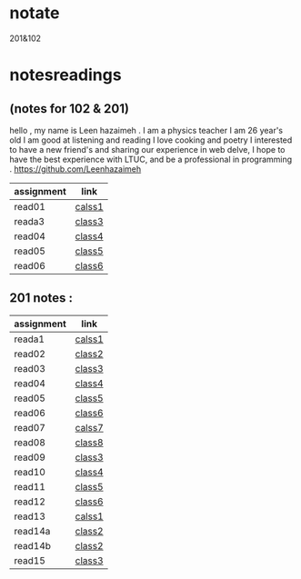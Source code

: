 # notate
201&amp;102
# notesreadings
(notes for 102 & 201)
---------------------------------------

hello , my name is Leen hazaimeh . I am a physics teacher I am 26 year's old I am good at listening and reading I love cooking and poetry I interested to have a new friend's and sharing our experience in web delve,   I hope to have the best experience with LTUC, and be a professional in programming .
https://github.com/Leenhazaimeh

|assignment |link               |
|-----------|-------------------|
|read01     |[calss1](read01.md)|
|reada3     |[class3](reada3.md)|
|read04     |[class4](read04.md)|
|read05     |[class5](read05.md)|
|read06     |[class6](read06.md)|

## 201 notes :


|assignment |link               |
|-----------|-------------------|
|reada1     |[calss1](reada1.md)|
|read02     |[class2](read02.md)|
|read03     |[class3](read03.md)|
|read04     |[class4](read04.md)|
|read05     |[class5](read05.md)|
|read06     |[class6](read06.md)|
|read07     |[calss7](read07.md)|
|read08     |[class8](read08.md)|
|read09     |[class3](read09.md)|
|read10     |[class4](read10.md)|
|read11     |[class5](read11.md)|
|read12     |[class6](read12.md)|
|read13     |[calss1](read13.md)|
|read14a     |[class2](read14.md)|
|read14b     |[class2](read14.md)|
|read15     |[class3](read15.md)|